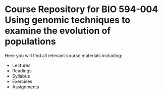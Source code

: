 # Course Repository for BIO 594-004 Using genomic techniques to examine the evolution of populations

Here you will find all relevant course materials including:

* Lectures
* Readings
* Syllabus
* Exercises
* Assignments
